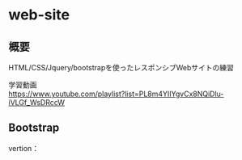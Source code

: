 # web-site

## 概要
HTML/CSS/Jquery/bootstrapを使ったレスポンシブWebサイトの練習  

学習動画  
https://www.youtube.com/playlist?list=PL8m4YIIYgvCx8NQiDlu-iVLGf_WsDRccW  


## Bootstrap
vertion：

  